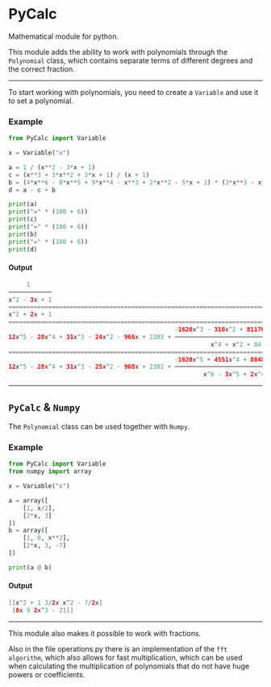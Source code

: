 # PyCalc
Mathematical module for python.

This module adds the ability to work with polynomials through the `Polynomial` class, which contains separate terms of different degrees and the correct fraction.

---

To start working with polynomials, you need to create a `Variable` and use it to set a polynomial.

### Example

```python
from PyCalc import Variable

x = Variable("x")

a = 1 / (x**2 - 3*x + 1)
c = (x**3 + 3*x**2 + 3*x + 1) / (x + 1)
b = (4*x**6 - 8*x**5 + 9*x**4 - x**3 + 2*x**2 - 5*x + 1) * (3*x**3 - x**2 + 2*x - 6) / (x**4 + x**2 + 84)
d = a - c + b

print(a)
print("=" * (100 + 6))
print(c)
print("=" * (100 + 6))
print(b)
print("=" * (100 + 6))
print(d)
```

#### Output

```Java
     1      
────────────
x^2 - 3x + 1
==========================================================================================================
x^2 + 2x + 1
==========================================================================================================
                                              -1620x^3 - 310x^2 + 81176x - 193458
12x^5 - 28x^4 + 31x^3 - 24x^2 - 966x + 2303 + ───────────────────────────────────
                                                        x^4 + x^2 + 84
==========================================================================================================
                                              -1620x^5 + 4551x^4 + 80486x^3 - 437295x^2 + 661550x - 193374
12x^5 - 28x^4 + 31x^3 - 25x^2 - 968x + 2302 + ────────────────────────────────────────────────────────────
                                                      x^6 - 3x^5 + 2x^4 - 3x^3 + 85x^2 - 252x + 84
```

---

## `PyCalc` & `Numpy`

The `Polynomial` class can be used together with `Numpy`.

### Example

```Python
from PyCalc import Variable
from numpy import array

x = Variable("x")

a = array([
    [1, x/2],
    [2*x, 3]
])
b = array([
    [1, 0, x**2],
    [2*x, 3, -7]
])

print(a @ b)
```

#### Output

```Java
[[x^2 + 1 3/2x x^2 - 7/2x]
 [8x 9 2x^3 - 21]]
```

---

This module also makes it possible to work with fractions.

Also in the file operations.py there is an implementation of the `fft algorithm`, which also allows for fast multiplication, which can be used when calculating the multiplication of polynomials that do not have huge powers or coefficients.
